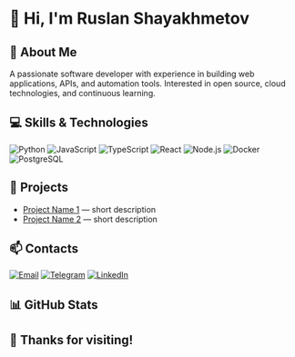 # 👋 Hi, I'm Ruslan Shayakhmetov

## 📝 About Me
A passionate software developer with experience in building web applications, APIs, and automation tools. Interested in open source, cloud technologies, and continuous learning.

## 💻 Skills & Technologies
![Python](https://img.shields.io/badge/Python-3776AB?style=for-the-badge&logo=python&logoColor=white)
![JavaScript](https://img.shields.io/badge/JavaScript-F7DF1E?style=for-the-badge&logo=javascript&logoColor=black)
![TypeScript](https://img.shields.io/badge/TypeScript-3178C6?style=for-the-badge&logo=typescript&logoColor=white)
![React](https://img.shields.io/badge/React-20232A?style=for-the-badge&logo=react&logoColor=61DAFB)
![Node.js](https://img.shields.io/badge/Node.js-339933?style=for-the-badge&logo=node.js&logoColor=white)
![Docker](https://img.shields.io/badge/Docker-2496ED?style=for-the-badge&logo=docker&logoColor=white)
![PostgreSQL](https://img.shields.io/badge/PostgreSQL-4169E1?style=for-the-badge&logo=postgresql&logoColor=white)

## 🚀 Projects
- [Project Name 1](link) — short description
- [Project Name 2](link) — short description

## 📫 Contacts
[![Email](https://img.shields.io/badge/Email-your.email@example.com-D14836?style=flat-square&logo=gmail&logoColor=white)](mailto:your.email@example.com)
[![Telegram](https://img.shields.io/badge/Telegram-@yourusername-2CA5E0?style=flat-square&logo=telegram&logoColor=white)](https://t.me/yourusername)
[![LinkedIn](https://img.shields.io/badge/LinkedIn-your%20profile-0077B5?style=flat-square&logo=linkedin&logoColor=white)](link)

## 📊 GitHub Stats
<!--
![Your GitHub Stats](https://github-readme-stats.vercel.app/api?username=shayaqhmetov&show_icons=true&theme=radical)
-->

## 🙏 Thanks for visiting!
